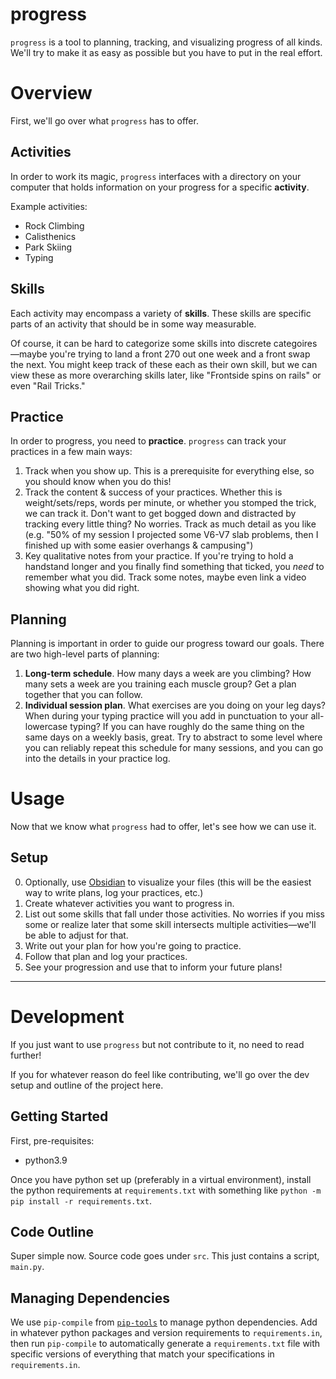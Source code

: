 # progress
`progress` is a tool to planning, tracking, and visualizing progress of all kinds. We'll try to make it as easy as possible but you have to put in the real effort.

# Overview
First, we'll go over what `progress` has to offer.
## Activities
In order to work its magic, `progress` interfaces with a directory on your computer that holds information on your progress for a specific **activity**. 

Example activities:
- Rock Climbing
- Calisthenics
- Park Skiing
- Typing

## Skills
Each activity may encompass a variety of **skills**. These skills are specific parts of an activity that should be in some way measurable.

Of course, it can be hard to categorize some skills into discrete categoires—maybe you're trying to land a front 270 out one week and a front swap the next. You might keep track of these each as their own skill, but we can view these as more overarching skills later, like "Frontside spins on rails" or even "Rail Tricks."

## Practice
In order to progress, you need to **practice**. `progress` can track your practices in a few main ways:
1. Track when you show up. This is a prerequisite for everything else, so you should know when you do this!
2. Track the content & success of your practices. Whether this is weight/sets/reps, words per minute, or whether you stomped the trick, we can track it. Don't want to get bogged down and distracted by tracking every little thing? No worries. Track as much detail as you like (e.g. "50% of my session I projected some V6-V7 slab problems, then I finished up with some easier overhangs & campusing")
3. Key qualitative notes from your practice. If you're trying to hold a handstand longer and you finally find something that ticked, you *need* to remember what you did. Track some notes, maybe even link a video showing what you did right.

## Planning
Planning is important in order to guide our progress toward our goals. There are two high-level parts of planning:
1. **Long-term schedule**. How many days a week are you climbing? How many sets a week are you training each muscle group? Get a plan together that you can follow.
2. **Individual session plan**. What exercises are you doing on your leg days? When during your typing practice will you add in punctuation to your all-lowercase typing? If you can have roughly do the same thing on the same days on a weekly basis, great. Try to abstract to some level where you can reliably repeat this schedule for many sessions, and you can go into the details in your practice log. 

# Usage
Now that we know what `progress` had to offer, let's see how we can use it.

## Setup
0. Optionally, use [Obsidian](https://obsidian.md/) to visualize your files (this will be the easiest way to write plans, log your practices, etc.)
1. Create whatever activities you want to progress in.
2. List out some skills that fall under those activities. No worries if you miss some or realize later that some skill intersects multiple activities—we'll be able to adjust for that.
3. Write out your plan for how you're going to practice.
4. Follow that plan and log your practices.
5. See your progression and use that to inform your future plans!


---
# Development
If you just want to use `progress` but not contribute to it, no need to read further! 

If you for whatever reason do feel like contributing, we'll go over the dev setup and outline of the project here.

## Getting Started
First, pre-requisites:
- python3.9

Once you have python set up (preferably in a virtual environment), install the python requirements at `requirements.txt` with something like `python -m pip install -r requirements.txt`. 

## Code Outline
Super simple now. Source code goes under `src`. This just contains a script, `main.py`.

## Managing Dependencies
We use `pip-compile` from [`pip-tools`](https://github.com/jazzband/pip-tools) to manage python dependencies. Add in whatever python packages and version requirements to `requirements.in`, then run `pip-compile` to automatically generate a `requirements.txt` file with specific versions of everything that match your specifications in `requirements.in`.

